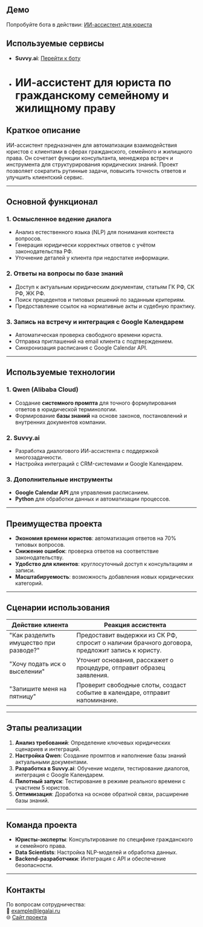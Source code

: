 ## Демо
Попробуйте бота в действии: [ИИ-ассистент для юриста](https://app.suvvy.ai/bots/17406168902892)

## Используемые сервисы
- **Suvvy.ai**: [Перейти к боту](https://app.suvvy.ai/bots/17406168902892)
- # ИИ-ассистент для юриста по гражданскому семейному и жилищному праву

## Краткое описание
ИИ-ассистент предназначен для автоматизации взаимодействия юристов с клиентами в сферах гражданского, семейного и жилищного права. Он сочетает функции консультанта, менеджера встреч и инструмента для структурирования юридических знаний. Проект позволяет сократить рутинные задачи, повысить точность ответов и улучшить клиентский сервис.

---

## Основной функционал

### 1. **Осмысленное ведение диалога**
- Анализ естественного языка (NLP) для понимания контекста вопросов.
- Генерация юридически корректных ответов с учётом законодательства РФ.
- Уточнение деталей у клиента при недостатке информации.

### 2. **Ответы на вопросы по базе знаний**
- Доступ к актуальным юридическим документам, статьям ГК РФ, СК РФ, ЖК РФ.
- Поиск прецедентов и типовых решений по заданным критериям.
- Предоставление ссылок на нормативные акты и судебную практику.

### 3. **Запись на встречу и интеграция с Google Календарем**
- Автоматическая проверка свободного времени юриста.
- Отправка приглашений на email клиента с подтверждением.
- Синхронизация расписания с Google Calendar API.

---

## Используемые технологии

### 1. **Qwen (Alibaba Cloud)**
- Создание **системного промпта** для точного формулирования ответов в юридической терминологии.
- Формирование **базы знаний** на основе законов, постановлений и внутренних документов компании.

### 2. **Suvvy.ai**
- Разработка диалогового ИИ-ассистента с поддержкой многозадачности.
- Настройка интеграций с CRM-системами и Google Календарем.

### 3. **Дополнительные инструменты**
- **Google Calendar API** для управления расписанием.
- **Python** для обработки данных и автоматизации процессов.

---

## Преимущества проекта
- **Экономия времени юристов**: автоматизация ответов на 70% типовых вопросов.
- **Снижение ошибок**: проверка ответов на соответствие законодательству.
- **Удобство для клиентов**: круглосуточный доступ к консультациям и записи.
- **Масштабируемость**: возможность добавления новых юридических категорий.

---

## Сценарии использования
| Действие клиента                     | Реакция ассистента                                                                 |
|--------------------------------------|-----------------------------------------------------------------------------------|
| "Как разделить имущество при разводе?" | Предоставит выдержки из СК РФ, спросит о наличии брачного договора, предложит запись к юристу. |
| "Хочу подать иск о выселении"         | Уточнит основания, расскажет о процедуре, отправит образец заявления.               |
| "Запишите меня на пятницу"            | Проверит свободные слоты, создаст событие в календаре, отправит напоминание.        |

---

## Этапы реализации
1. **Анализ требований**: Определение ключевых юридических сценариев и интеграций.
2. **Настройка Qwen**: Создание промптов и наполнение базы знаний актуальными документами.
3. **Разработка в Suvvy.ai**: Обучение модели, тестирование диалогов, интеграция с Google Календарем.
4. **Пилотный запуск**: Тестирование в режиме реального времени с участием 5 юристов.
5. **Оптимизация**: Доработка на основе обратной связи, расширение базы знаний.

---

## Команда проекта
- **Юристы-эксперты**: Консультирование по специфике гражданского и семейного права.
- **Data Scientists**: Настройка NLP-моделей и обработка данных.
- **Backend-разработчики**: Интеграция с API и обеспечение безопасности.

---

## Контакты
По вопросам сотрудничества:  
📧 example@legalai.ru  
🌐 [Сайт проекта](https://legalai.ru)  
